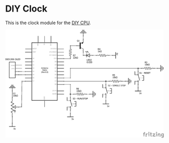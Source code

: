# DIY Clock

This is the clock module for the [DIY CPU](https://github.com/skagra/diy-cpu-meta).

![schematic](docs/diy-clock_schematic.png)
